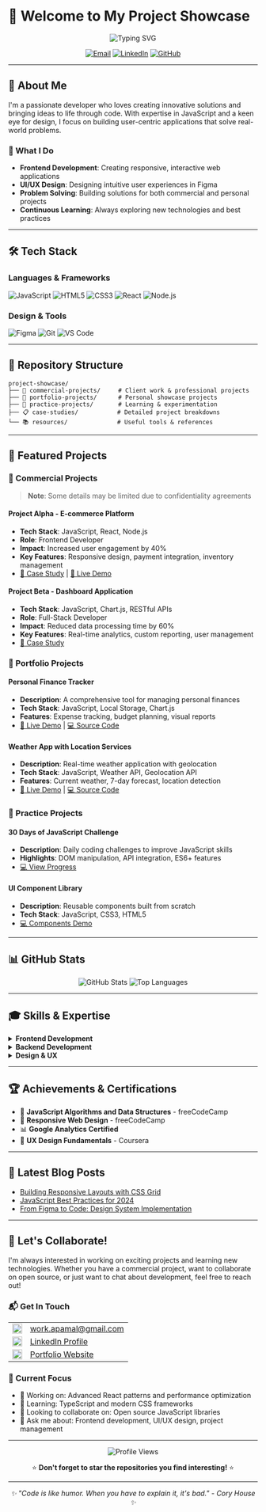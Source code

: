 # 👋 Welcome to My Project Showcase

<div align="center">
  <img src="https://readme-typing-svg.herokuapp.com?font=Fira+Code&pause=1000&width=435&lines=Full-Stack+Developer;JavaScript+Enthusiast;UI%2FUX+Designer;Always+Learning" alt="Typing SVG" />
</div>

<p align="center">
  <a href="mailto:work.apamal@gmail.com"><img src="https://img.shields.io/badge/Email-D14836?style=for-the-badge&logo=gmail&logoColor=white" alt="Email"/></a>
  <a href="https://www.linkedin.com/in/apamal"><img src="https://img.shields.io/badge/LinkedIn-0077B5?style=for-the-badge&logo=linkedin&logoColor=white" alt="LinkedIn"/></a>
  <a href="https://github.com/yourusername"><img src="https://img.shields.io/badge/GitHub-100000?style=for-the-badge&logo=github&logoColor=white" alt="GitHub"/></a>
</p>

---

## 🚀 About Me

I'm a passionate developer who loves creating innovative solutions and bringing ideas to life through code. With expertise in JavaScript and a keen eye for design, I focus on building user-centric applications that solve real-world problems.

### 🎯 What I Do
- **Frontend Development**: Creating responsive, interactive web applications
- **UI/UX Design**: Designing intuitive user experiences in Figma
- **Problem Solving**: Building solutions for both commercial and personal projects
- **Continuous Learning**: Always exploring new technologies and best practices

---

## 🛠️ Tech Stack

### Languages & Frameworks
![JavaScript](https://img.shields.io/badge/JavaScript-F7DF1E?style=for-the-badge&logo=javascript&logoColor=black)
![HTML5](https://img.shields.io/badge/HTML5-E34F26?style=for-the-badge&logo=html5&logoColor=white)
![CSS3](https://img.shields.io/badge/CSS3-1572B6?style=for-the-badge&logo=css3&logoColor=white)
![React](https://img.shields.io/badge/React-20232A?style=for-the-badge&logo=react&logoColor=61DAFB)
![Node.js](https://img.shields.io/badge/Node.js-43853D?style=for-the-badge&logo=node.js&logoColor=white)

### Design & Tools
![Figma](https://img.shields.io/badge/Figma-F24E1E?style=for-the-badge&logo=figma&logoColor=white)
![Git](https://img.shields.io/badge/Git-F05032?style=for-the-badge&logo=git&logoColor=white)
![VS Code](https://img.shields.io/badge/VS_Code-007ACC?style=for-the-badge&logo=visual-studio-code&logoColor=white)

---

## 📂 Repository Structure

```
project-showcase/
├── 💼 commercial-projects/     # Client work & professional projects
├── 🎨 portfolio-projects/      # Personal showcase projects
├── 🧪 practice-projects/       # Learning & experimentation
├── 📋 case-studies/           # Detailed project breakdowns
└── 📚 resources/              # Useful tools & references
```

---

## 🌟 Featured Projects

### 💼 Commercial Projects
> **Note**: Some details may be limited due to confidentiality agreements

#### Project Alpha - E-commerce Platform
- **Tech Stack**: JavaScript, React, Node.js
- **Role**: Frontend Developer
- **Impact**: Increased user engagement by 40%
- **Key Features**: Responsive design, payment integration, inventory management
- [🔗 Case Study](./case-studies/project-alpha.md) | [📱 Live Demo](#)

#### Project Beta - Dashboard Application
- **Tech Stack**: JavaScript, Chart.js, RESTful APIs
- **Role**: Full-Stack Developer
- **Impact**: Reduced data processing time by 60%
- **Key Features**: Real-time analytics, custom reporting, user management
- [🔗 Case Study](./case-studies/project-beta.md)

### 🎨 Portfolio Projects

#### Personal Finance Tracker
- **Description**: A comprehensive tool for managing personal finances
- **Tech Stack**: JavaScript, Local Storage, Chart.js
- **Features**: Expense tracking, budget planning, visual reports
- [🔗 Live Demo](#) | [💻 Source Code](./portfolio-projects/finance-tracker)

#### Weather App with Location Services
- **Description**: Real-time weather application with geolocation
- **Tech Stack**: JavaScript, Weather API, Geolocation API
- **Features**: Current weather, 7-day forecast, location detection
- [🔗 Live Demo](#) | [💻 Source Code](./portfolio-projects/weather-app)

### 🧪 Practice Projects

#### 30 Days of JavaScript Challenge
- **Description**: Daily coding challenges to improve JavaScript skills
- **Highlights**: DOM manipulation, API integration, ES6+ features
- [💻 View Progress](./practice-projects/30-days-js)

#### UI Component Library
- **Description**: Reusable components built from scratch
- **Tech Stack**: JavaScript, CSS3, HTML5
- [💻 Components Demo](./practice-projects/ui-components)

---

## 📊 GitHub Stats

<div align="center">
  <img src="https://github-readme-stats.vercel.app/api?username=yourusername&show_icons=true&theme=react&hide_border=true" alt="GitHub Stats" />
  <img src="https://github-readme-stats.vercel.app/api/top-langs/?username=yourusername&layout=compact&theme=react&hide_border=true" alt="Top Languages" />
</div>

---

## 🎓 Skills & Expertise

<details>
<summary><b>Frontend Development</b></summary>

- **Core Technologies**: HTML5, CSS3, JavaScript (ES6+)
- **Frameworks**: React, Vue.js
- **Styling**: Sass, CSS Grid, Flexbox, Bootstrap
- **Build Tools**: Webpack, Vite, npm/yarn
</details>

<details>
<summary><b>Backend Development</b></summary>

- **Runtime**: Node.js
- **APIs**: RESTful services, GraphQL
- **Databases**: MongoDB, MySQL
- **Authentication**: JWT, OAuth
</details>

<details>
<summary><b>Design & UX</b></summary>

- **Design Tools**: Figma, Adobe XD
- **Prototyping**: Interactive mockups, wireframing
- **User Research**: Usability testing, user journey mapping
- **Design Systems**: Component libraries, style guides
</details>

---

## 🏆 Achievements & Certifications

- 🥇 **JavaScript Algorithms and Data Structures** - freeCodeCamp
- 🎯 **Responsive Web Design** - freeCodeCamp
- 📊 **Google Analytics Certified**
- 🎨 **UX Design Fundamentals** - Coursera

---

## 📝 Latest Blog Posts

<!-- BLOG-POST-LIST:START -->
- [Building Responsive Layouts with CSS Grid](https://yourblog.com/css-grid-guide)
- [JavaScript Best Practices for 2024](https://yourblog.com/js-best-practices)
- [From Figma to Code: Design System Implementation](https://yourblog.com/figma-to-code)
<!-- BLOG-POST-LIST:END -->

---

## 🤝 Let's Collaborate!

I'm always interested in working on exciting projects and learning new technologies. Whether you have a commercial project, want to collaborate on open source, or just want to chat about development, feel free to reach out!

### 📬 Get In Touch

<table>
  <tr>
    <td><img src="https://img.icons8.com/color/48/000000/gmail.png" width="20"/></td>
    <td><a href="mailto:work.apamal@gmail.com">work.apamal@gmail.com</a></td>
  </tr>
  <tr>
    <td><img src="https://img.icons8.com/color/48/000000/linkedin.png" width="20"/></td>
    <td><a href="https://www.linkedin.com/in/apamal">LinkedIn Profile</a></td>
  </tr>
  <tr>
    <td><img src="https://img.icons8.com/color/48/000000/portfolio.png" width="20"/></td>
    <td><a href="https://yourportfolio.com">Portfolio Website</a></td>
  </tr>
</table>

### 💬 Current Focus
- 🔭 Working on: Advanced React patterns and performance optimization
- 🌱 Learning: TypeScript and modern CSS frameworks
- 👯 Looking to collaborate on: Open source JavaScript libraries
- 💬 Ask me about: Frontend development, UI/UX design, project management

---

<div align="center">
  <img src="https://komarev.com/ghpvc/?username=yourusername&color=blue&style=flat-square&label=Profile+Views" alt="Profile Views" />
  
  ⭐ **Don't forget to star the repositories you find interesting!** ⭐
</div>

---

<p align="center">
  <i>✨ "Code is like humor. When you have to explain it, it's bad." - Cory House ✨</i>
</p>
